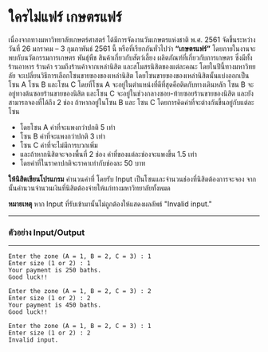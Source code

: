 # ใครไม่แฟร์ เกษตรแฟร์

เนื่องจากทางมหาวิทยาลัยเกษตร์ศาสตร์ ได้มีการจัดงานวันเกษตรแห่งชาติ พ.ศ. 2561 จัดขึ้นระหว่างวันที่ 26 มกราคม – 3 กุมภาพันธ์ 2561 นี้
หรือที่เรียกกันทั่วไปว่า **“เกษตรแฟร์”** โดยภายในงานจะพบกับนวัตกรรมการเกษตร พันธุ์พืช สินค้าเกี่ยวกับสัตว์เลี้ยง ผลิตภัณฑ์ที่เกี่ยวกับการเกษตร 
ซึ่งมีทั้งร้านอาหาร ร้านค้า รวมถึงร้านค้าจากเหล่านิสิต และสโมสรนิสิตของแต่ละคณะ โดยในปีนี้ทางมหาวิทยลัย จะเปลี่ยนวิธีการเลือกโซนขายของของเหล่านิสิต 
โดยโซนขายของของเหล่านิสิตนั้นแบ่งออกเป็น โซน A โซน B และโซน C โดยที่โซน A จะอยู่ในตำแหน่งที่ดีที่สุดคือติดกับทางเดินหลัก 
โซน B จะอยู่ทางต้นซอยร้านขายของนิสิต และโซน C จะอยู่ในช่วงกลางซอย-ท้ายซอยร้านขายของนิสิต และยังสามารถจองที่ได้ถึง 2 ช่อง
ถ้าหากอยู่ในโซน B และ โซน C โดยการคิดค่าที่จะต่างกันขึ้นอยู่กับแต่ละโซน 

* โดยโซน A ค่าที่จะแพงกว่าปกติ 5 เท่า 
* โซน B ค่าที่จะแพงกว่าปกติ 3 เท่า 
* โซน C ค่าที่จะไม่มีการบวกเพิ่ม 
* และถ้าหากนิสิตจะจองพื้นที่ 2 ช่อง ค่าที่ของแต่ละช่องจะแพงขึ้น 1.5 เท่า 
* โดยค่าที่ในราคาปกติจะราคาเท่ากับช่องละ 50 บาท 

**ให้นิสิตเขียนโปรแกรม** 
คำนวนค่าที่ โดยรับ Input เป็นโซนและจำนวนช่องที่นิสิตต้องการจะจอง จากนั้นคำนวนจำนวนเงินที่นิสิตต้องจ่ายให้แก่ทางมหาวิทยาลัยทั้งหมด

**หมายเหตุ**
หาก Input ที่รับเข้ามานั้นไม่ถูกต้องให้แสดงผลลัพธ์ "Invalid input."

---

### **ตัวอย่าง** **Input/Output**

---

```
Enter the zone (A = 1, B = 2, C = 3) : 1
Enter size (1 or 2) : 1
Your payment is 250 baths.
Good luck!!
```

```
Enter the zone (A = 1, B = 2, C = 3) : 2
Enter size (1 or 2) : 2
Your payment is 450 baths.
Good luck!!
```

```
Enter the zone (A = 1, B = 2, C = 3) : 1
Enter size (1 or 2) : 2
Invalid input.
```
